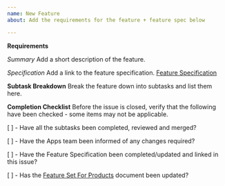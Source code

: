 ```yaml
---
name: New Feature
about: Add the requirements for the feature + feature spec below

---
```


**Requirements**

*Summary*
Add a short description of the feature.


*Specification*
Add a link to the feature specification.
[Feature Specification](url)



**Subtask Breakdown**
Break the feature down into subtasks and list them here.



**Completion Checklist**
Before the issue is closed, verify that the following have been checked - some items may not be applicable.

[ ] - Have all the subtasks been completed, reviewed and merged?

[ ] - Have the Apps team been informed of any changes required?

[ ] - Have the Feature Specification been completed/updated and linked in this issue?

[ ] - Has the [Feature Set For Products](https://drive.google.com/open?id=1asotck0FQypAXDr0jpJ-xfoqI9kGv8YIGe_27O5D5gM) document been updated?

